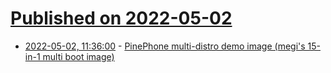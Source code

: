 # [Published on 2022-05-02](index.md)

* [2022-05-02, 11:36:00](https://news.ycombinator.com/item?id=31233798) - [PinePhone multi-distro demo image (megi's 15-in-1 multi boot image)](https://xnux.eu/p-boot-demo/)
